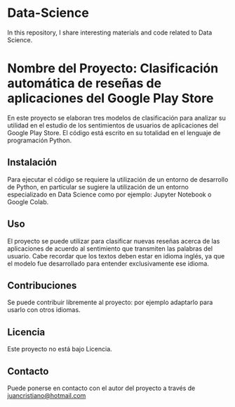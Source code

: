 # Data-Science
In this repository, I share interesting materials and code related to Data Science.

# Nombre del Proyecto: Clasificación automática de reseñas de aplicaciones del Google Play Store

En este proyecto se elaboran tres modelos de clasificación para analizar su utilidad en el estudio
de los sentimientos de usuarios de aplicaciones del Google Play Store. El código está escrito en su
totalidad en el lenguaje de programación Python.

## Instalación

Para ejecutar el código se requiere la utilización de un entorno de desarrollo de Python, 
en particular se sugiere la utilización de un entorno especializado en Data Science como por ejemplo:
Jupyter Notebook o Google Colab.

## Uso

El proyecto se puede utilizar para clasificar nuevas reseñas acerca de las aplicaciones de acuerdo al
sentimiento que transmiten las palabras del usuario. Cabe recordar que los textos deben estar en idioma
inglés, ya que el modelo fue desarrollado para entender exclusivamente ese idioma.

## Contribuciones

Se puede contribuir libremente al proyecto: por ejemplo adaptarlo para usarlo con otros idiomas.

## Licencia

Este proyecto no está bajo Licencia.

## Contacto

Puede ponerse en contacto con el autor del proyecto a través de juancristiano@hotmail.com
